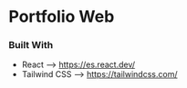 # Portfolio Web

### Built With

- React --> https://es.react.dev/
- Tailwind CSS --> https://tailwindcss.com/

